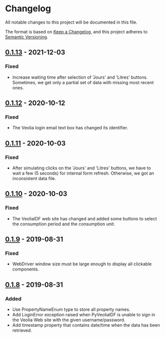 # Changelog
All notable changes to this project will be documented in this file.

The format is based on [Keep a Changelog](https://keepachangelog.com/en/1.0.0/),
and this project adheres to [Semantic Versioning](https://semver.org/spec/v2.0.0.html).

## [0.1.13](https://github.com/ssenart/PyVeoliaIDF/compare/0.1.12...0.1.13) - 2021-12-03
### Fixed
- Increase waiting time after selection of 'Jours' and 'Litres' buttons. Sometimes, we get only a partial set of data with missing most recent ones.

## [0.1.12] - 2020-10-12
### Fixed
- The Veolia login email text box has changed its identifier.

## [0.1.11] - 2020-10-03
### Fixed
- After simulating clicks on the 'Jours' and 'Litres' buttons, we have to wait a few (5 seconds) for internal form refresh. Otherwise, we got an inconsistent data file.

## [0.1.10] - 2020-10-03
### Fixed
- The VeoliaIDF web site has changed and added some buttons to select the consumption period and the consumption unit.

## [0.1.9] - 2019-08-31
### Fixed
- WebDriver window size must be large enough to display all clickable components.

## [0.1.8] - 2019-08-31
### Added
- Use PropertyNameEnum type to store all property names.
- Add LoginError exception raised when PyVeoliaIDF is unable to sign in the Veolia Web site with the given username/password.
- Add timestamp property that contains date/time when the data has been retrieved.

[0.1.12]: https://github.com/ssenart/PyVeoliaIDF/compare/0.1.11...0.1.12
[0.1.11]: https://github.com/ssenart/PyVeoliaIDF/compare/0.1.10...0.1.11
[0.1.10]: https://github.com/ssenart/PyVeoliaIDF/compare/0.1.9...0.1.10
[0.1.9]: https://github.com/ssenart/PyVeoliaIDF/compare/0.1.8...0.1.9
[0.1.8]: https://github.com/ssenart/PyVeoliaIDF/compare/0.1.7...0.1.8
